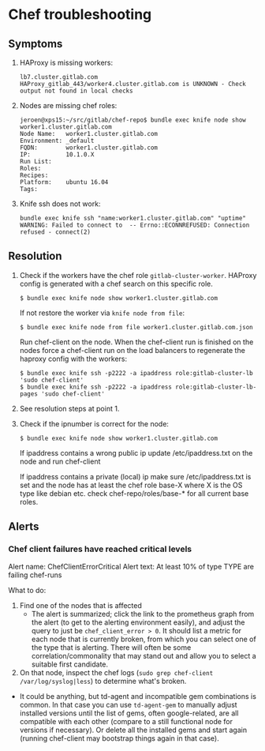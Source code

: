 # Chef troubleshooting

## Symptoms

1. HAProxy is missing workers:
    ```
    lb7.cluster.gitlab.com HAProxy_gitlab_443/worker4.cluster.gitlab.com is UNKNOWN - Check output not found in local checks
    ```

2. Nodes are missing chef roles:
    ```
    jeroen@xps15:~/src/gitlab/chef-repo$ bundle exec knife node show worker1.cluster.gitlab.com
    Node Name:   worker1.cluster.gitlab.com
    Environment: _default
    FQDN:        worker1.cluster.gitlab.com
    IP:          10.1.0.X
    Run List:
    Roles:
    Recipes:
    Platform:    ubuntu 16.04
    Tags:
    ```

3. Knife ssh does not work:
    ```
    bundle exec knife ssh "name:worker1.cluster.gitlab.com" "uptime"
    WARNING: Failed to connect to  -- Errno::ECONNREFUSED: Connection refused - connect(2)
    ```

## Resolution

1. Check if the workers have the chef role `gitlab-cluster-worker`. HAProxy config is generated with a chef search on this specific role.

    ```
    $ bundle exec knife node show worker1.cluster.gitlab.com
    ```
    If not restore the worker via `knife node from file`:
    ```
    $ bundle exec knife node from file worker1.cluster.gitlab.com.json
    ```
    Run chef-client on the node. When the chef-client run is finished on the nodes force a chef-client run on the load balancers to regenerate the haproxy config with the workers:
    ```
    $ bundle exec knife ssh -p2222 -a ipaddress role:gitlab-cluster-lb 'sudo chef-client'
    $ bundle exec knife ssh -p2222 -a ipaddress role:gitlab-cluster-lb-pages 'sudo chef-client'
    ```

2. See resolution steps at point 1.

3. Check if the ipnumber is correct for the node:
    ```
    $ bundle exec knife node show worker1.cluster.gitlab.com

    ```
    If ipaddress contains a wrong public ip update /etc/ipaddress.txt on the node and run chef-client

    If ipaddress contains a private (local) ip make sure /etc/ipaddress.txt is set and the node has at least the chef role base-X where X is the OS type like debian etc. check chef-repo/roles/base-* for all current base roles.

## Alerts

### Chef client failures have reached critical levels

Alert name: ChefClientErrorCritical
Alert text: At least 10% of type TYPE are failing chef-runs

What to do:
1. Find one of the nodes that is affected
   * The alert is summarized; click the link to the prometheus graph from the alert (to get to the alerting environment easily), and adjust the query to just be `chef_client_error > 0`.  It should list a metric for each node that is currently broken, from which you can select one of the type that is alerting.  There will often be some correlation/commonality that may stand out and allow you to select a suitable first candidate.
1. On that node, inspect the chef logs (`sudo grep chef-client /var/log/syslog|less`) to determine what's broken.
  * It could be anything, but td-agent and incompatible gem combinations is common.  In that case you can use `td-agent-gem` to manually adjust installed versions until the list of gems, often google-related, are all compatible with each other (compare to a still functional node for versions if necessary).  Or delete all the installed gems and start again (running chef-client may bootstrap things again in that case).
